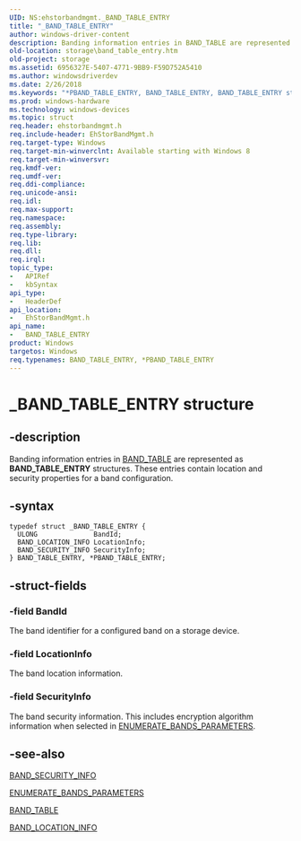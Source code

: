 ```yaml
---
UID: NS:ehstorbandmgmt._BAND_TABLE_ENTRY
title: "_BAND_TABLE_ENTRY"
author: windows-driver-content
description: Banding information entries in BAND_TABLE are represented as BAND_TABLE_ENTRY structures. These entries contain location and security properties for a band configuration.
old-location: storage\band_table_entry.htm
old-project: storage
ms.assetid: 6956327E-5407-4771-9BB9-F59D752A5410
ms.author: windowsdriverdev
ms.date: 2/26/2018
ms.keywords: "*PBAND_TABLE_ENTRY, BAND_TABLE_ENTRY, BAND_TABLE_ENTRY structure [Storage Devices], PBAND_TABLE_ENTRY, PBAND_TABLE_ENTRY structure pointer [Storage Devices], _BAND_TABLE_ENTRY, ehstorbandmgmt/BAND_TABLE_ENTRY, ehstorbandmgmt/PBAND_TABLE_ENTRY, storage.band_table_entry"
ms.prod: windows-hardware
ms.technology: windows-devices
ms.topic: struct
req.header: ehstorbandmgmt.h
req.include-header: EhStorBandMgmt.h
req.target-type: Windows
req.target-min-winverclnt: Available starting with Windows 8
req.target-min-winversvr: 
req.kmdf-ver: 
req.umdf-ver: 
req.ddi-compliance: 
req.unicode-ansi: 
req.idl: 
req.max-support: 
req.namespace: 
req.assembly: 
req.type-library: 
req.lib: 
req.dll: 
req.irql: 
topic_type:
-	APIRef
-	kbSyntax
api_type:
-	HeaderDef
api_location:
-	EhStorBandMgmt.h
api_name:
-	BAND_TABLE_ENTRY
product: Windows
targetos: Windows
req.typenames: BAND_TABLE_ENTRY, *PBAND_TABLE_ENTRY
---
```


# _BAND_TABLE_ENTRY structure


## -description


Banding information entries in <a href="..\ehstorbandmgmt\ns-ehstorbandmgmt-_band_table.md">BAND_TABLE</a> are represented as <b>BAND_TABLE_ENTRY</b> structures. These entries contain location and security properties for a band configuration.


## -syntax


````
typedef struct _BAND_TABLE_ENTRY {
  ULONG              BandId;
  BAND_LOCATION_INFO LocationInfo;
  BAND_SECURITY_INFO SecurityInfo;
} BAND_TABLE_ENTRY, *PBAND_TABLE_ENTRY;
````


## -struct-fields




### -field BandId

The band identifier for a configured band on a storage device.


### -field LocationInfo

The band location information.


### -field SecurityInfo

The band security information. This includes encryption algorithm information when selected in <a href="..\ehstorbandmgmt\ns-ehstorbandmgmt-_enumerate_bands_parameters.md">ENUMERATE_BANDS_PARAMETERS</a>.


## -see-also

<a href="..\ehstorbandmgmt\ns-ehstorbandmgmt-_band_security_info.md">BAND_SECURITY_INFO</a>



<a href="..\ehstorbandmgmt\ns-ehstorbandmgmt-_enumerate_bands_parameters.md">ENUMERATE_BANDS_PARAMETERS</a>



<a href="..\ehstorbandmgmt\ns-ehstorbandmgmt-_band_table.md">BAND_TABLE</a>



<a href="..\ehstorbandmgmt\ns-ehstorbandmgmt-_band_location_info.md">BAND_LOCATION_INFO</a>



 

 


